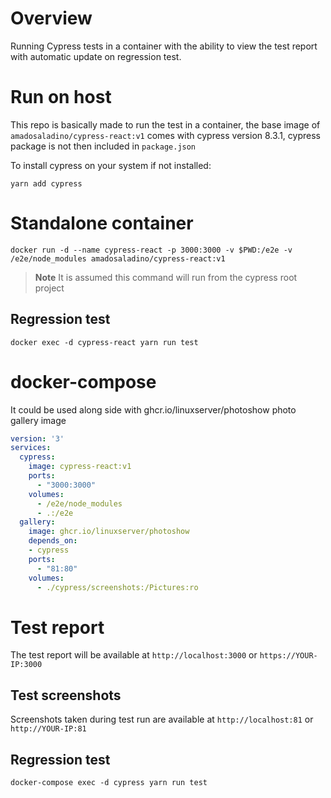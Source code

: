 # Overview

Running Cypress tests in a container with the ability to view the test report with automatic update on regression test.

# Run on host

This repo is basically made to run the test in a container, the base image of `amadosaladino/cypress-react:v1` comes with cypress version 8.3.1, cypress package is not then included in `package.json`

To install cypress on your system if not installed:

```shell
yarn add cypress
```

# Standalone container

```shell
docker run -d --name cypress-react -p 3000:3000 -v $PWD:/e2e -v /e2e/node_modules amadosaladino/cypress-react:v1
```

> **Note** It is assumed this command will run from the cypress root project

## Regression test

```shell
docker exec -d cypress-react yarn run test
```

# docker-compose

It could be used along side with ghcr.io/linuxserver/photoshow photo gallery image

```yaml
version: '3'
services:
  cypress:
    image: cypress-react:v1
    ports: 
      - "3000:3000"
    volumes:
      - /e2e/node_modules
      - .:/e2e
  gallery:
    image: ghcr.io/linuxserver/photoshow
    depends_on:
    - cypress
    ports:
      - "81:80"
    volumes:
      - ./cypress/screenshots:/Pictures:ro
```

# Test report

The test report will be available at `http://localhost:3000` or `https://YOUR-IP:3000`

## Test screenshots

Screenshots taken during test run are available at `http://localhost:81` or `http://YOUR-IP:81`

## Regression test

```shell
docker-compose exec -d cypress yarn run test
```